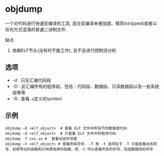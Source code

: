 # objdump
一个对代码进行快速反编译的工具, 适合反编译未被加固、精简(stripped)或者以任何方式混淆的普通二进制文件.

缺点:
1. 依赖ELF节头(没有时不能工作), 且不会进行控制流分析.

## 选项
- -d : 只反汇编代码段
- -D : 反汇编所有的程序段，包括：代码段、数据段、只读数据段以及一些系统段等等
- -R : 查看`.o`定义的symbol

## 示例
```
objdump –D <elf_object>  # 查看 ELF 文件中所有节的数据或代码
objdump –d <elf_object>  # 只查看 ELF 文件中的程序代码
objdump -T xxx.so #  查看动态符号表
objdump –t <elf_object> # 查看所有符号. -T 和 -t 选项在于 -T 只能查看动态符号，如库导出的函数和引用其他库的函数，而 -t 可以查看所有的符号，包括数据段的符号
```